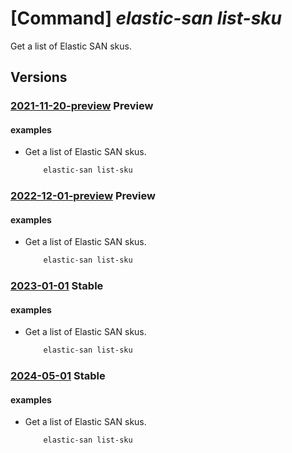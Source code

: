 # [Command] _elastic-san list-sku_

Get a list of Elastic SAN skus.

## Versions

### [2021-11-20-preview](/Resources/mgmt-plane/L3N1YnNjcmlwdGlvbnMve30vcHJvdmlkZXJzL21pY3Jvc29mdC5lbGFzdGljc2FuL3NrdXM=/2021-11-20-preview.xml) **Preview**

<!-- mgmt-plane /subscriptions/{}/providers/microsoft.elasticsan/skus 2021-11-20-preview -->

#### examples

- Get a list of Elastic SAN skus.
    ```bash
        elastic-san list-sku
    ```

### [2022-12-01-preview](/Resources/mgmt-plane/L3N1YnNjcmlwdGlvbnMve30vcHJvdmlkZXJzL21pY3Jvc29mdC5lbGFzdGljc2FuL3NrdXM=/2022-12-01-preview.xml) **Preview**

<!-- mgmt-plane /subscriptions/{}/providers/microsoft.elasticsan/skus 2022-12-01-preview -->

#### examples

- Get a list of Elastic SAN skus.
    ```bash
        elastic-san list-sku
    ```

### [2023-01-01](/Resources/mgmt-plane/L3N1YnNjcmlwdGlvbnMve30vcHJvdmlkZXJzL21pY3Jvc29mdC5lbGFzdGljc2FuL3NrdXM=/2023-01-01.xml) **Stable**

<!-- mgmt-plane /subscriptions/{}/providers/microsoft.elasticsan/skus 2023-01-01 -->

#### examples

- Get a list of Elastic SAN skus.
    ```bash
        elastic-san list-sku
    ```

### [2024-05-01](/Resources/mgmt-plane/L3N1YnNjcmlwdGlvbnMve30vcHJvdmlkZXJzL21pY3Jvc29mdC5lbGFzdGljc2FuL3NrdXM=/2024-05-01.xml) **Stable**

<!-- mgmt-plane /subscriptions/{}/providers/microsoft.elasticsan/skus 2024-05-01 -->

#### examples

- Get a list of Elastic SAN skus.
    ```bash
        elastic-san list-sku
    ```
